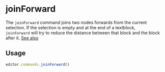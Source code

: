 # joinForward
The `joinForward` command joins two nodes forwards from the current selection. If the selection is empty and at the end of a textblock, `joinForward` will try to reduce the distance between that block and the block after it. [See also](https://prosemirror.net/docs/ref/#commands.joinForward)

## Usage
```js
editor.commands.joinForward()
```

